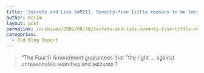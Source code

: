 ```yaml
---
title: 'Secrets and Lies &#8211; Seventy-five little reasons to be terrified of the FISA court. By Dahlia Lithwick'
author: Kerim
layout: post
permalink: /archives/2002/08/30/secrets-and-lies-seventy-five-little-reasons-to-be-terrified-of-the-fisa-court-by-dahlia-lithwick/
categories:
  - Old Blog Import
---
```


>   &#8220;The Fourth Amendment guarantees that "the right &#8230; against unreasonable searches and seizures ? 
>   

>   
>  